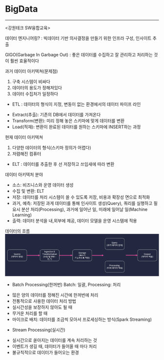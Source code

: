 # BigData
----
<강원테크 SW융합교육>

데이터 엔지니어링?
: 빅데이터 기반 의사결정을 만들기 위한 인프라 구성, 인사이트 추출

GIGO(Garbage In Garbage Out)
: 좋은 데이터를 수집하고 잘 관리하고 처리하는 것이 훨씬 효율적이다

과거 데이터 아키텍쳐(문제점)
1. 구축 시스템이 비싸다
2. 데이터의 용도가 정해져있다
3. 데이터 수집처가 일정하다

* ETL
: 데이터의 형식이 지정, 변동이 없는 환경에서의 데이터 파이프 라인
- Extract(추출): 기존의 DB에서 데이터를 가져온다
- Transform(변환): 미리 정해 놓은 스키마에 맞게 데이터를 변환
- Load(적재): 변환이 완료된 데이터를 원하는 스키마에 INSERT하는 과정

현재 데이터 아키텍쳐
1. 다양한 데이터의 형식(스키마 정의가 어렵다)
2. 저렴해진 컴퓨터

* ELT
: 데이터를 추출한 후 선 저장하고 쓰임새에 따라 변환

데이터 아키텍처 분야
- 소스: 비즈니스와 운영 데이터 생성
- 수집 및 변환: ELT
- 저장: 데이터를 처리 시스템이 쓸 수 있도록 저장, 비용과 확장성 면으로 최적화
- 과거, 예측: 저장된 과게 데이터를 통해 인사이트 생성(Query), 쿼리를 실행하고 필요시 분산 처리(Processing), 과거에 일어난 일, 미래에 일어날 일(Machine Learning)
- 출력: 데이터 분석을 내,외부에 제공, 데이터 모델을 운영 시스템에 적용

데이터의 흐름
<img src = "Dataflow.png">

* Batch Processing(한꺼번)
Batch: 일괄, Processing: 처리
- 많은 양의 데이터를 정해진 시간에 한꺼번에 처리
- 전통적으로 사용한 데이터 처리 방법
- 실시간성을 보장하지 않아도 될 때
- 무거운 처리를 할 때
- 마이크로 배치: 데이터를 조금씩 모아서 프로세싱하는 방식(Spark Streaming)

* Stream Processing(실시간)
- 실시간으로 쏟아지는 데이터를 계속 처리하는 것
- 이벤트가 생길 때, 데이터가 들어올 때 마다 처리
- 불규칙적으로 데이터가 들어오는 환경